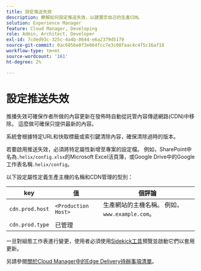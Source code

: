```yaml
---
title: 設定推送失效
description: 瞭解如何設定推送失效，以建置您自己的生產CDN。
solution: Experience Manager
feature: Cloud Manager, Developing
role: Admin, Architect, Developer
exl-id: 7cded93c-325c-4a4b-8644-e6a2379d5179
source-git-commit: 0ac6856e8f3e664fcc7e3c08faac4c4f5c16af18
workflow-type: tm+mt
source-wordcount: '161'
ht-degree: 2%

---
```


# 設定推送失效

推播失效可確保作者所做的內容更新在發佈時自動從託管內容傳遞網路(CDN)中移除。 這麼做可確保只提供最新的內容。

系統會根據特定URL和快取標籤或索引鍵清除內容，確保清除過時的版本。

若要啟用推送失效，必須將特定屬性新增至專案的設定檔。 例如，SharePoint中名為`.helix/config.xlsx`的Microsoft Excel活頁簿，或Google Drive中的Google工作表名稱`.helix/config`。

以下設定屬性定義生產主機的名稱和CDN管理的型別：

| key | 值 | 個評論 |
| --- | --- | --- |
| `cdn.prod.host` | `<Production Host>` | 生產網站的主機名稱。 例如，`www.example.com`。 |
| `cdn.prod.type` | 已管理 |   |

一旦對組態工作表進行變更，使用者必須使用[Sidekick工具](/help/edge/docs/sidekick.md)預覽並啟動它們以套用更新。

另請參閱[關於Cloud Manager中的Edge Delivery待辦事項清單](/help/implementing/cloud-manager/edge-delivery/introduction-to-edge-delivery-services.md#ed-todo-list)。
